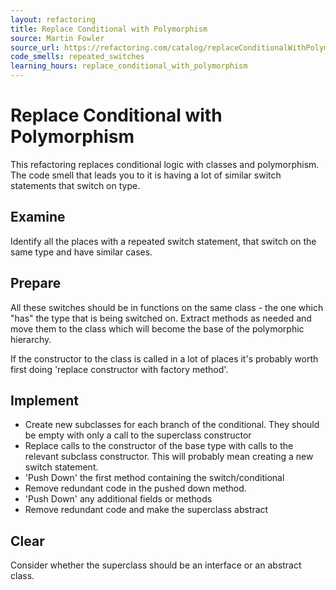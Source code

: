 ```yaml
---
layout: refactoring
title: Replace Conditional with Polymorphism
source: Martin Fowler
source_url: https://refactoring.com/catalog/replaceConditionalWithPolymorphism.html
code_smells: repeated_switches
learning_hours: replace_conditional_with_polymorphism
---
```


# Replace Conditional with Polymorphism

This refactoring replaces conditional logic with classes and polymorphism. The code smell that leads you to it is having a lot of similar switch statements that switch on type.

## Examine
Identify all the places with a repeated switch statement, that switch on the same type and have similar cases. 

## Prepare
All these switches should be in functions on the same class - the one which "has" the type that is being switched on. Extract methods as needed and move them to the class which will become the base of the polymorphic hierarchy.

If the constructor to the class is called in a lot of places it's probably worth first doing 'replace constructor with factory method'.

## Implement

* Create new subclasses for each branch of the conditional. They should be empty with only a call to the superclass constructor
* Replace calls to the constructor of the base type with calls to the relevant subclass constructor. This will probably mean creating a new switch statement.
* 'Push Down' the first method containing the switch/conditional
* Remove redundant code in the pushed down method.
* 'Push Down' any additional fields or methods
* Remove redundant code and make the superclass abstract

## Clear
Consider whether the superclass should be an interface or an abstract class.


